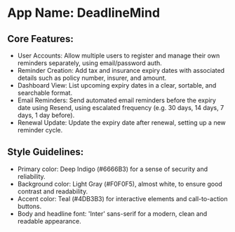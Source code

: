 # **App Name**: DeadlineMind

## Core Features:

- User Accounts: Allow multiple users to register and manage their own reminders separately, using email/password auth.
- Reminder Creation: Add tax and insurance expiry dates with associated details such as policy number, insurer, and amount.
- Dashboard View: List upcoming expiry dates in a clear, sortable, and searchable format.
- Email Reminders: Send automated email reminders before the expiry date using Resend, using escalated frequency (e.g. 30 days, 14 days, 7 days, 1 day before).
- Renewal Update: Update the expiry date after renewal, setting up a new reminder cycle.

## Style Guidelines:

- Primary color: Deep Indigo (#6666B3) for a sense of security and reliability.
- Background color: Light Gray (#F0F0F5), almost white, to ensure good contrast and readability.
- Accent color: Teal (#4DB3B3) for interactive elements and call-to-action buttons.
- Body and headline font: 'Inter' sans-serif for a modern, clean and readable appearance.